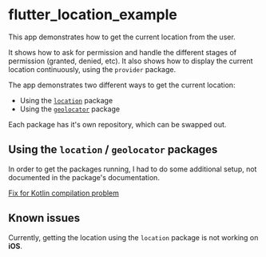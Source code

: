 # flutter_location_example

This app demonstrates how to get the current location from the user.

It shows how to ask for permission and handle the different stages of permission (granted, denied, etc).
It also shows how to display the current location continuously, using the `provider` package.

The app demonstrates two different ways to get the current location:

- Using the [`location`](https://pub.dev/packages/location) package
- Using the [`geolocator`](https://pub.dev/packages/geolocator) package

Each package has it's own repository, which can be swapped out.

## Using the `location` / `geolocator` packages

In order to get the packages running, I had to do some additional setup, not documented in the package's documentation.
 
[Fix for Kotlin compilation problem](https://github.com/Baseflow/flutter-geolocator/issues/1441#issuecomment-1968127135)

## Known issues

Currently, getting the location using the `location` package is not working on **iOS**.